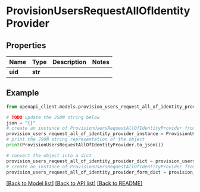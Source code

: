 # ProvisionUsersRequestAllOfIdentityProvider


## Properties

Name | Type | Description | Notes
------------ | ------------- | ------------- | -------------
**uid** | **str** |  | 

## Example

```python
from openapi_client.models.provision_users_request_all_of_identity_provider import ProvisionUsersRequestAllOfIdentityProvider

# TODO update the JSON string below
json = "{}"
# create an instance of ProvisionUsersRequestAllOfIdentityProvider from a JSON string
provision_users_request_all_of_identity_provider_instance = ProvisionUsersRequestAllOfIdentityProvider.from_json(json)
# print the JSON string representation of the object
print(ProvisionUsersRequestAllOfIdentityProvider.to_json())

# convert the object into a dict
provision_users_request_all_of_identity_provider_dict = provision_users_request_all_of_identity_provider_instance.to_dict()
# create an instance of ProvisionUsersRequestAllOfIdentityProvider from a dict
provision_users_request_all_of_identity_provider_form_dict = provision_users_request_all_of_identity_provider.from_dict(provision_users_request_all_of_identity_provider_dict)
```
[[Back to Model list]](../README.md#documentation-for-models) [[Back to API list]](../README.md#documentation-for-api-endpoints) [[Back to README]](../README.md)


